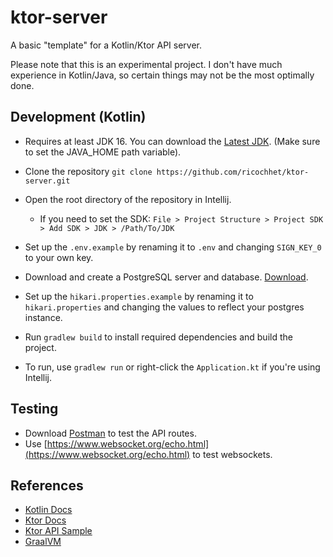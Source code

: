 # ktor-server
A basic "template" for a Kotlin/Ktor API server.

Please note that this is an experimental project.
I don't have much experience in Kotlin/Java, so
certain things may not be the most optimally done.

## Development (Kotlin)
- Requires at least JDK 16. You can download the [Latest JDK](https://adoptopenjdk.net/?variant=openjdk16&jvmVariant=hotspot). (Make sure to set the JAVA_HOME path variable).
- Clone the repository `git clone https://github.com/ricochhet/ktor-server.git`
- Open the root directory of the repository in Intellij. 
  - If you need to set the SDK: `File > Project Structure > Project SDK > Add SDK > JDK > /Path/To/JDK`


- Set up the `.env.example` by renaming it to `.env` and changing `SIGN_KEY_0` to your own key.
- Download and create a PostgreSQL server and database. [Download](https://www.postgresql.org/download/).
- Set up the `hikari.properties.example` by renaming it to `hikari.properties` and changing the values to reflect your postgres instance.


- Run `gradlew build` to install required dependencies and build the project.
- To run, use `gradlew run` or right-click the `Application.kt` if you're using Intellij.

## Testing
- Download [Postman](https://www.postman.com/downloads/) to test the API routes.
- Use [https://www.websocket.org/echo.html](https://www.websocket.org/echo.html) to test websockets.

## References
- [Kotlin Docs](https://kotlinlang.org/docs/home.html)
- [Ktor Docs](https://ktor.io/docs/welcome.html)
- [Ktor API Sample](https://github.com/ktorio/ktor-http-api-sample)
- [GraalVM](https://www.graalvm.org/)